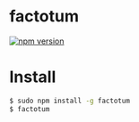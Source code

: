 # factotum

[![npm version](https://badge.fury.io/js/factotum.svg)](https://badge.fury.io/js/factotum)

# Install

```bash
$ sudo npm install -g factotum
$ factotum
```
